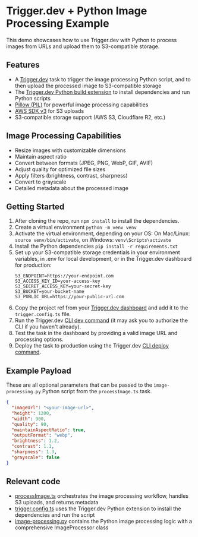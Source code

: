 # Trigger.dev + Python Image Processing Example

This demo showcases how to use Trigger.dev with Python to process images from URLs and upload them to S3-compatible storage.

## Features

- A [Trigger.dev](https://trigger.dev) task to trigger the image processing Python script, and to then upload the processed image to S3-compatible storage
- The [Trigger.dev Python build extension](https://trigger.dev/docs/config/extensions/pythonExtension) to install dependencies and run Python scripts
- [Pillow (PIL)](https://pillow.readthedocs.io/) for powerful image processing capabilities
- [AWS SDK v3](https://docs.aws.amazon.com/AWSJavaScriptSDK/v3/latest/client/s3/) for S3 uploads
- S3-compatible storage support (AWS S3, Cloudflare R2, etc.)

## Image Processing Capabilities

- Resize images with customizable dimensions
- Maintain aspect ratio
- Convert between formats (JPEG, PNG, WebP, GIF, AVIF)
- Adjust quality for optimized file sizes
- Apply filters (brightness, contrast, sharpness)
- Convert to grayscale
- Detailed metadata about the processed image

## Getting Started

1. After cloning the repo, run `npm install` to install the dependencies.
2. Create a virtual environment `python -m venv venv`
3. Activate the virtual environment, depending on your OS: On Mac/Linux: `source venv/bin/activate`, on Windows: `venv\Scripts\activate`
4. Install the Python dependencies `pip install -r requirements.txt`
5. Set up your S3-compatible storage credentials in your environment variables, in .env for local development, or in the Trigger.dev dashboard for production:
   ```
   S3_ENDPOINT=https://your-endpoint.com
   S3_ACCESS_KEY_ID=your-access-key
   S3_SECRET_ACCESS_KEY=your-secret-key
   S3_BUCKET=your-bucket-name
   S3_PUBLIC_URL=https://your-public-url.com
   ```
6. Copy the project ref from your [Trigger.dev dashboard](https://cloud.trigger.dev) and add it to the `trigger.config.ts` file.
7. Run the Trigger.dev [CLI dev command](https://trigger.dev/docs/cli-dev-commands#cli-dev-command) (it may ask you to authorize the CLI if you haven't already).
8. Test the task in the dashboard by providing a valid image URL and processing options.
9. Deploy the task to production using the Trigger.dev [CLI deploy command](https://trigger.dev/docs/cli-deploy-commands#cli-deploy-command).

## Example Payload

These are all optional parameters that can be passed to the `image-processing.py` Python script from the `processImage.ts` task.

```json
{
  "imageUrl": "<your-image-url>",
  "height": 1200,
  "width": 900,
  "quality": 90,
  "maintainAspectRatio": true,
  "outputFormat": "webp",
  "brightness": 1.2,
  "contrast": 1.1,
  "sharpness": 1.3,
  "grayscale": false
}
```

## Relevant code

- [processImage.ts](./src/trigger/processImage.ts) orchestrates the image processing workflow, handles S3 uploads, and returns metadata
- [trigger.config.ts](./trigger.config.ts) uses the Trigger.dev Python extension to install the dependencies and run the script
- [image-processing.py](./src/python/image-processing.py) contains the Python image processing logic with a comprehensive ImageProcessor class
